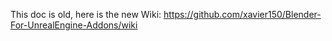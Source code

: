 This doc is old, here is the new Wiki: https://github.com/xavier150/Blender-For-UnrealEngine-Addons/wiki
